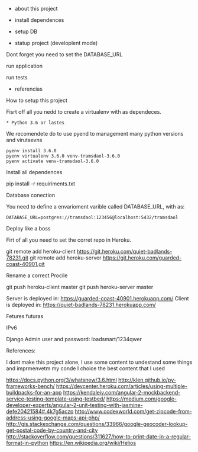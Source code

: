 * about this project

* install dependences

* setup DB

* statup project (developlent mode)

Dont forget you need to set the DATABASE_URL

 run application

 run tests


* referencias

How to setup this project 

Fisrt off all you nedd to create a virtualenv with as dependeces.

    * Python 3.6 or lastes

We recomendete do to use pyend to management many python versions and virutaevns

 ```
 pyenv install 3.6.0
 pyenv virtualenv 3.6.0 venv-tramsdaol-3.6.0
 pyenv activate venv-tramsdaol-3.6.0 
 ```

Install all dependences

pip install -r requiriments.txt

Database conection

You need to define a envarioment varible called DATABASE_URL, with as:

```
DATABASE_URL=postgres://tramsdaol:123456@localhost:5432/tramsdaol
```

Deploy like a boss

Firt of all you need to set the corret repo in Heroku.



git remote add heroku-client https://git.heroku.com/quiet-badlands-78231.git
git remote add heroku-server https://git.heroku.com/guarded-coast-40901.git

Rename a correct Procile

git push heroku-client master
git push heroku-server master


Server is deployed in: https://guarded-coast-40901.herokuapp.com/
Client is deployed in: https://quiet-badlands-78231.herokuapp.com/ 

Fetures futuras

IPv6


Django Admin user and password: loadsmart/1234qwer 

References:



I dont make this project alone,
I use some content to undestand some things and imprmenvetm my conde
I choice the best content that I used

https://docs.python.org/3/whatsnew/3.6.html
http://klen.github.io/py-frameworks-bench/
https://devcenter.heroku.com/articles/using-multiple-buildpacks-for-an-app
https://kendaleiv.com/angular-2-mockbackend-service-testing-template-using-testbed/
https://medium.com/google-developer-experts/angular-2-unit-testing-with-jasmine-defe20421584#.4k7g5aczp
http://www.codexworld.com/get-zipcode-from-address-using-google-maps-api-php/
http://gis.stackexchange.com/questions/33966/google-geocoder-lookup-get-postal-code-by-country-and-city
http://stackoverflow.com/questions/311627/how-to-print-date-in-a-regular-format-in-python
https://en.wikipedia.org/wiki/Helios

